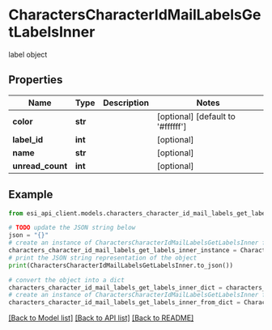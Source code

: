# CharactersCharacterIdMailLabelsGetLabelsInner

label object

## Properties

Name | Type | Description | Notes
------------ | ------------- | ------------- | -------------
**color** | **str** |  | [optional] [default to '#ffffff']
**label_id** | **int** |  | [optional] 
**name** | **str** |  | [optional] 
**unread_count** | **int** |  | [optional] 

## Example

```python
from esi_api_client.models.characters_character_id_mail_labels_get_labels_inner import CharactersCharacterIdMailLabelsGetLabelsInner

# TODO update the JSON string below
json = "{}"
# create an instance of CharactersCharacterIdMailLabelsGetLabelsInner from a JSON string
characters_character_id_mail_labels_get_labels_inner_instance = CharactersCharacterIdMailLabelsGetLabelsInner.from_json(json)
# print the JSON string representation of the object
print(CharactersCharacterIdMailLabelsGetLabelsInner.to_json())

# convert the object into a dict
characters_character_id_mail_labels_get_labels_inner_dict = characters_character_id_mail_labels_get_labels_inner_instance.to_dict()
# create an instance of CharactersCharacterIdMailLabelsGetLabelsInner from a dict
characters_character_id_mail_labels_get_labels_inner_from_dict = CharactersCharacterIdMailLabelsGetLabelsInner.from_dict(characters_character_id_mail_labels_get_labels_inner_dict)
```
[[Back to Model list]](../README.md#documentation-for-models) [[Back to API list]](../README.md#documentation-for-api-endpoints) [[Back to README]](../README.md)


